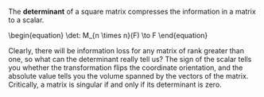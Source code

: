 The **determinant** of a square matrix compresses the information in a matrix to a scalar. 


\begin{equation}
\det: M_{n \times n}(F) \to F
\end{equation}

Clearly, there will be information loss for any matrix of rank greater than one, so what can the determinant really tell us? The sign of the scalar tells you whether the transformation flips the coordinate orientation, and the absolute value tells you the volume spanned by the vectors of the matrix. Critically, a matrix is singular if and only if its determinant is zero.
